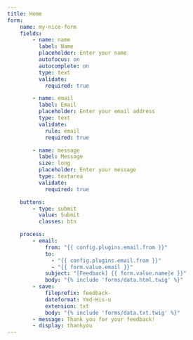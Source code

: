 ```yaml
---
title: Home
form:
    name: my-nice-form
    fields:
        - name: name
          label: Name
          placeholder: Enter your name
          autofocus: on
          autocomplete: on
          type: text
          validate:
            required: true

        - name: email
          label: Email
          placeholder: Enter your email address
          type: text
          validate:
            rule: email
            required: true

        - name: message
          label: Message
          size: long
          placeholder: Enter your message
          type: textarea
          validate:
            required: true

    buttons:
        - type: submit
          value: Submit
          classes: btn

    process:
        - email:
            from: "{{ config.plugins.email.from }}"
            to:
              - "{{ config.plugins.email.from }}"
              - "{{ form.value.email }}"
            subject: "[Feedback] {{ form.value.name|e }}"
            body: "{% include 'forms/data.html.twig' %}"
        - save:
            fileprefix: feedback-
            dateformat: Ymd-His-u
            extension: txt
            body: "{% include 'forms/data.txt.twig' %}"
        - message: Thank you for your feedback!
        - display: thankyou
---
```

